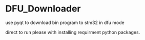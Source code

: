 # DFU_Downloader
use pyqt to download bin program to stm32 in dfu mode

direct to run please with installing requirment python packages.